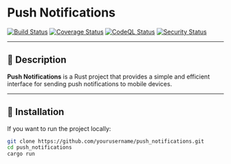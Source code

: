 # Push Notifications

[![Build Status](https://github.com/EslamYasser-Dev/Rabbit-SSE-Integrator/actions/workflows/build.yml/badge.svg)](https://github.com/yourusername/push_notifications/actions/workflows/build.yml)
[![Coverage Status](https://github.com/EslamYasser-Dev/Rabbit-SSE-Integrator/actions/workflows/coverage.yml/badge.svg)](https://github.com/yourusername/push_notifications/actions/workflows/coverage.yml)
[![CodeQL Status](https://github.com/EslamYasser-Dev/Rabbit-SSE-Integrator/actions/workflows/codeql.yml/badge.svg)](https://github.com/yourusername/push_notifications/actions/workflows/codeql.yml)
[![Security Status](https://github.com/EslamYasser-Dev/Rabbit-SSE-Integrator/actions/workflows/security.yml/badge.svg)](https://github.com/yourusername/push_notifications/actions/workflows/security.yml)

---

## 📌 Description
**Push Notifications** is a Rust project that provides a simple and efficient interface for sending push notifications to mobile devices.

---

## 🚀 Installation

If you want to run the project locally:

```bash
git clone https://github.com/yourusername/push_notifications.git
cd push_notifications
cargo run
